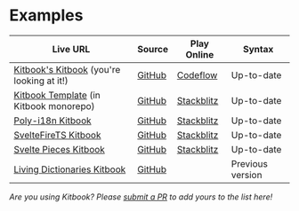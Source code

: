 # Examples

| Live URL | Source | Play Online | Syntax |
| -------- | ------ | ---------- | ------ |
| [Kitbook's Kitbook](https://kitbook.vercel.app/) (you're looking at it!)  | [GitHub](https://github.com/jacob-8/kitbook/tree/main/packages/kitbook)  | [Codeflow](https:///pr.new/jacob-8/kitbook) | Up-to-date |
| [Kitbook Template](https://kitbook-template.vercel.app/) (in Kitbook monorepo)  | [GitHub](https://github.com/jacob-8/kitbook/tree/main/packages/template) | [Stackblitz](https://stackblitz.com/github/jacob-8/kitbook/tree/main/packages/template) | Up-to-date |
| [Poly-i18n Kitbook](https://poly-i18n.vercel.app/kitbook)  | [GitHub](https://github.com/jacob-8/poly-i18n) | [Stackblitz](https://stackblitz.com/github/jacob-8/poly-i18n) | Up-to-date |
| [SvelteFireTS Kitbook](https://sveltefirets.vercel.app/) | [GitHub](https://github.com/jacob-8/sveltefirets)  | [Stackblitz](https://stackblitz.com/github/jacob-8/sveltefirets) | Up-to-date |
| [Svelte Pieces Kitbook](https://svelte-pieces.vercel.app/)  | [GitHub](https://github.com/jacob-8/svelte-pieces)  | [Stackblitz](https://stackblitz.com/github/jacob-8/svelte-pieces)  | Up-to-date |
| [Living Dictionaries Kitbook](https://livingdictionaries.app/kitbook)  | [GitHub](https://github.com/livingtongues/living-dictionaries/tree/main/packages/site)  |  | Previous version |

*Are you using Kitbook? Please [submit a PR](https://github.com/jacob-8/kitbook/edit/main/packages/kitbook/src/docs/9-examples.md) to add yours to the list here!*
